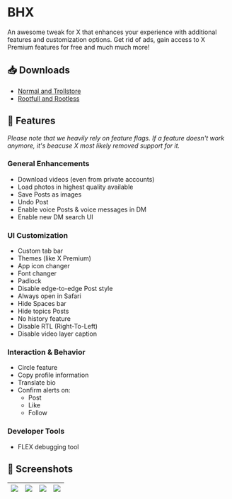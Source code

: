 # BHX
An awesome tweak for X that enhances your experience with additional features and customization options. Get rid of ads, gain access to X Premium features for free and much much more!

## 📥 Downloads
- [Normal and Trollstore](https://github.com/RiseBlox/BHX/releases/latest)
- [Rootfull and Rootless](https://github.com/RiseBlox/BHX/releases/tag/v4.4_Tweaks)
## 🧩 Features
*Please note that we heavily rely on feature flags. If a feature doesn't work anymore, it's beacuse X most likely removed support for it.*

###  General Enhancements 
- Download videos (even from private accounts)
- Load photos in highest quality available
- Save Posts as images
- Undo Post
- Enable voice Posts & voice messages in DM
- Enable new DM search UI

###  UI Customization
- Custom tab bar
- Themes (like X Premium)
- App icon changer
- Font changer
- Padlock
- Disable edge-to-edge Post style
- Always open in Safari
- Hide Spaces bar
- Hide topics Posts
- No history feature
- Disable RTL (Right-To-Left)
- Disable video layer caption

###  Interaction & Behavior
- Circle feature
- Copy profile information
- Translate bio
- Confirm alerts on:
  - Post
  - Like
  - Follow

###  Developer Tools
- FLEX debugging tool


## 📸 Screenshots
| ![](1.png) | ![](2.png) | ![](3.png) | ![](4.png) |
|:-:|:-:|:-:|:-:|

